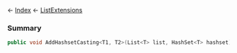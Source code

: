 ← [Index](Api-Index) ← [ListExtensions](System.Collections.Generic.ListExtensions)

### Summary

```csharp
public void AddHashsetCasting<T1, T2>(List<T> list, HashSet<T> hashset)
```

